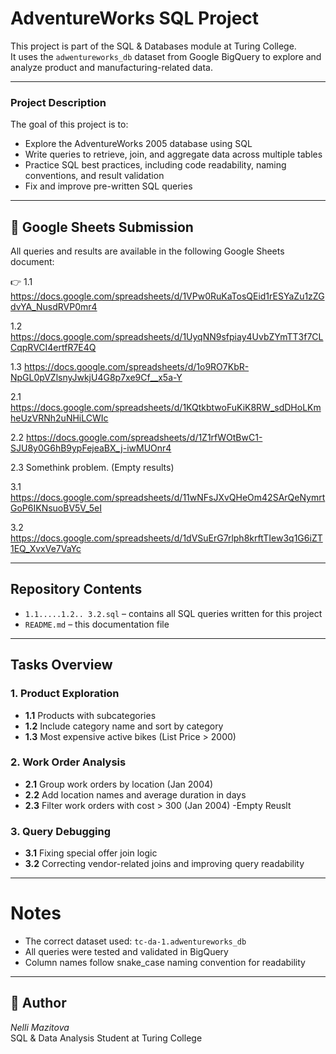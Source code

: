 # AdventureWorks SQL Project 

This project is part of the SQL & Databases module at Turing College.  
It uses the `adwentureworks_db` dataset from Google BigQuery to explore and analyze product and manufacturing-related data.

-----

### Project Description

The goal of this project is to:
- Explore the AdventureWorks 2005 database using SQL
- Write queries to retrieve, join, and aggregate data across multiple tables
- Practice SQL best practices, including code readability, naming conventions, and result validation
- Fix and improve pre-written SQL queries

---

## 🔗 Google Sheets Submission

All queries and results are available in the following Google Sheets document:

👉 
1.1 
https://docs.google.com/spreadsheets/d/1VPw0RuKaTosQEid1rESYaZu1zZGdvYA_NusdRVP0mr4

1.2 
https://docs.google.com/spreadsheets/d/1UyqNN9sfpiay4UvbZYmTT3f7CLCqpRVCI4ertfR7E4Q

1.3
https://docs.google.com/spreadsheets/d/1o9RO7KbR-NpGL0pVZlsnyJwkjU4G8p7xe9Cf__x5a-Y

2.1
https://docs.google.com/spreadsheets/d/1KQtkbtwoFuKiK8RW_sdDHoLKmheUzVRNh2uNHiLCWIc

2.2
https://docs.google.com/spreadsheets/d/1Z1rfWOtBwC1-SJU8y0G6hB9ypFejeaBX_j-iwMUOnr4


2.3 Somethink problem. (Empty results)


3.1
https://docs.google.com/spreadsheets/d/11wNFsJXvQHeOm42SArQeNymrtGoP6IKNsuoBV5V_5eI


3.2
https://docs.google.com/spreadsheets/d/1dVSuErG7rlph8krftTIew3q1G6iZT1EQ_XvxVe7VaYc


---

## Repository Contents

- `1.1.....1.2..
   3.2.sql` – contains all SQL queries written for this project
- `README.md` – this documentation file

---

##  Tasks Overview

### 1. Product Exploration
- **1.1** Products with subcategories
- **1.2** Include category name and sort by category
- **1.3** Most expensive active bikes (List Price > 2000)

### 2. Work Order Analysis
- **2.1** Group work orders by location (Jan 2004)
- **2.2** Add location names and average duration in days
- **2.3** Filter work orders with cost > 300 (Jan 2004) -Empty Reuslt

### 3. Query Debugging
- **3.1** Fixing special offer join logic
- **3.2** Correcting vendor-related joins and improving query readability

---

# Notes

- The correct dataset used: `tc-da-1.adwentureworks_db` 
- All queries were tested and validated in BigQuery
- Column names follow snake_case naming convention for readability

---

## 🚀 Author

*Nelli Mazitova*  
SQL & Data Analysis Student at Turing College 

